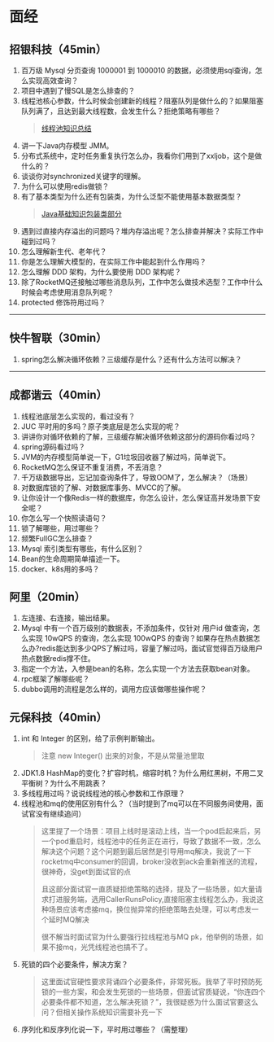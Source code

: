 # 面经
## 招银科技（45min）
1. 百万级 Mysql 分页查询 1000001 到 1000010 的数据，必须使用sql查询，怎么实现高效查询？
2. 项目中遇到了慢SQL是怎么排查的？
3. 线程池核心参数，什么时候会创建新的线程？阻塞队列是做什么的？如果阻塞队列满了，且达到最大线程数，会发生什么？拒绝策略有哪些？
    > [线程池知识总结](/Java/线程池.md)
4. 讲一下Java内存模型 JMM。
5. 分布式系统中，定时任务重复执行怎么办，我看你们用到了xxljob，这个是做什么的？
6. 谈谈你对synchronized关键字的理解。
7. 为什么可以使用redis做锁？
8. 有了基本类型为什么还有包装类，为什么泛型不能使用基本数据类型？
    > [Java基础知识包装类部分](/Java/基础/Java核心知识.md)
9. 遇到过直接内存溢出的问题吗？堆内存溢出呢？怎么排查并解决？实际工作中碰到过吗？
10. 怎么理解新生代、老年代？
11. 你是怎么理解大模型的，在实际工作中能起到什么作用吗？
12. 怎么理解 DDD 架构，为什么要使用 DDD 架构呢？
13. 除了RocketMQ还接触过哪些消息队列，工作中怎么做技术选型？工作中什么时候会考虑使用消息队列呢？
14. protected 修饰符用过吗？

---
## 快牛智联（30min）
1. spring怎么解决循环依赖？三级缓存是什么？还有什么方法可以解决？

---
## 成都谐云（40min）
1. 线程池底层怎么实现的，看过没有？
2. JUC 平时用的多吗？原子类底层是怎么实现的呢？
3. 讲讲你对循环依赖的了解，三级缓存解决循环依赖这部分的源码你看过吗？
4. spring源码看过吗？
5. JVM的内存模型简单说一下，G1垃圾回收器了解过吗，简单说下。
6. RocketMQ怎么保证不重复消费，不丢消息？
7. 千万级数据导出，忘记加查询条件了，导致OOM了，怎么解决？（场景）
8. 对数据库锁的了解、对数据库事务、MVCC的了解。
9. 让你设计一个像Redis一样的数据库，你怎么设计，怎么保证高并发场景下安全呢？
10. 你怎么写一个快照读语句？
11. 锁了解哪些，用过哪些？
12. 频繁FullGC怎么排查？
13. Mysql 索引类型有哪些，有什么区别？
14. Bean的生命周期简单描述一下。
15. docker、k8s用的多吗？

## 阿里（20min）
1. 左连接、右连接，输出结果。
2. Mysql 中有一个百万级别的数据表，不添加条件，仅针对 用户id 做查询，怎么实现 10wQPS 的查询，怎么实现 100wQPS 的查询？如果存在热点数据怎么办?redis能达到多少QPS了解过吗，容量了解过吗，面试官觉得百万级用户热点数据redis撑不住。
3. 指定一个方法，入参是bean的名称，怎么实现一个方法去获取bean对象。
4. rpc框架了解哪些呢？
5. dubbo调用的流程是怎么样的，调用方应该做哪些操作呢？


## 元保科技（40min）
1. int 和 Integer 的区别，给了示例判断输出。
    > 注意 new Integer() 出来的对象，不是从常量池里取
2. JDK1.8 HashMap的变化？扩容时机，缩容时机？为什么用红黑树，不用二叉平衡树？为什么不用跳表？
3. 多线程用过吗？说说线程池的核心参数和工作原理？
4. 线程池和mq的使用区别有什么？（当时提到了mq可以在不同服务间使用，面试官没有继续追问）
    > 这里提了一个场景：项目上线时是滚动上线，当一个pod启起来后，另一个pod重启时，线程池中的任务正在进行，导致了数据不一致，怎么解决这个问题？这个问题到最后居然是引导用mq解决，我说了一下rocketmq中consumer的回调，broker没收到ack会重新推送的流程，很神奇，没get到面试官的点
    > 
    > 且这部分面试官一直质疑拒绝策略的选择，提及了一些场景，如大量请求打进服务端，选用CallerRunsPolicy,直接阻塞主线程怎么办，我说这种场景应该考虑接mq，换位抛异常的拒绝策略去处理，可以考虑发一个延时MQ解决
    > 
    > 很不解当时面试官为什么要强行拉线程池与MQ pk，他举例的场景，如果不接mq，光凭线程池也搞不了。
5. 死锁的四个必要条件，解决方案？
    > 这里面试官硬性要求背诵四个必要条件，非常死板。我举了平时预防死锁的一些方案，和会发生死锁的一些场景，但面试官质疑说，“你连四个必要条件都不知道，怎么解决死锁？”，我很疑惑为什么面试官要这么问？但相关操作系统知识需要补充一下
6. 序列化和反序列化说一下，平时用过哪些？（需整理）